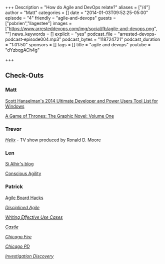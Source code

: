 +++
Description = "How do Agile and DevOps relate?"
aliases = ["/4"]
author = "Matt"
categories = []
date = "2014-01-03T09:52:25-05:00"
episode = "4"
friendly = "agile-and-devops"
guests = ["pobrien","llagestee"]
images = ["https://www.arresteddevops.com/img/social/fb/agile-and-devops.png", ""]
news_keywords = []
explicit = "yes"
podcast_file = "arrested-devops-podcast-episode004.mp3"
podcast_bytes = "118724721"
podcast_duration = "1:01:50"
sponsors = []
tags = []
title = "agile and devops"
youtube = "dYzbqgACh4g"

+++
<h2>Check-Outs</h2>
<h3>Matt</h3>
<a href="http://www.hanselman.com/blog/ScottHanselmans2014UltimateDeveloperAndPowerUsersToolListForWindows.aspx" target="_blank">Scott Hanselman's 2014 Ultimate Developer and Power Users Tool List for Windows</a>

<a href="http://www.amazon.com/Game-Thrones-Graphic-Novel-One-ebook/dp/B007LB5MF4/ref=sr_1_1?s=books&amp;ie=UTF8&amp;qid=1389808579&amp;sr=1-1&amp;keywords=game+of+thrones+graphic+novel" target="_blank">A Game of Thrones: The Graphic Novel: Volume One</a>
<h3>Trevor</h3>
<a href="http://en.wikipedia.org/wiki/Helix_(TV_series)" target="_blank"><em>Helix</em></a> - TV show produced by Ronald D. Moore
<h3>Len</h3>
<a href="http://salhir.wordpress.com/" target="_blank">Si Alhir's blog</a>

<a href="http://www.ConsciousAgility.com" target="_blank">Conscious Agility</a>
<h3>Patrick</h3>
<a href="http://www.agileboardhacks.com" target="_blank">Agile Board Hacks</a>

<a href="http://www.amazon.com/Disciplined-Agile-Delivery-Practitioners-Enterprise-ebook/dp/B0087HTKA4/ref=sr_1_1?ie=UTF8&amp;qid=1389809770&amp;sr=8-1&amp;keywords=disciplined+agile+delivery" target="_blank"><em>Disciplined Agile</em></a>

<a href="http://www.amazon.com/Writing-Effective-Cases-Alistair-Cockburn/dp/0201702258/ref=sr_1_1?ie=UTF8&amp;qid=1389809800&amp;sr=8-1&amp;keywords=writing+effective+use+cases" target="_blank"><em>Writing Effective Use Cases</em></a>

<a href="http://castletv.net/" target="_blank"><em>Castle</em></a>

<a href="http://www.nbc.com/chicago-fire/" target="_blank"><em>Chicago Fire</em></a>

<a href="http://en.wikipedia.org/wiki/Chicago_PD_(TV_series)" target="_blank"><em>Chicago PD</em></a>

<a href="http://investigation.discovery.com/" target="_blank"><em>Investigation Discovery</em></a>

